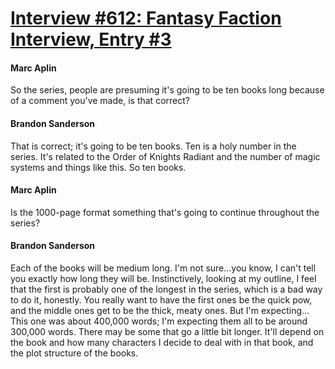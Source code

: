 # [Interview #612: Fantasy Faction Interview, Entry #3](https://www.theoryland.com/intvmain.php?i=612#3)

#### Marc Aplin

So the series, people are presuming it's going to be ten books long because of a comment you've made, is that correct?

#### Brandon Sanderson

That is correct; it's going to be ten books. Ten is a holy number in the series. It's related to the Order of Knights Radiant and the number of magic systems and things like this. So ten books.

#### Marc Aplin

Is the 1000-page format something that's going to continue throughout the series?

#### Brandon Sanderson

Each of the books will be medium long. I'm not sure...you know, I can't tell you exactly how long they will be. Instinctively, looking at my outline, I feel that the first is probably one of the longest in the series, which is a bad way to do it, honestly. You really want to have the first ones be the quick pow, and the middle ones get to be the thick, meaty ones. But I'm expecting... This one was about 400,000 words; I'm expecting them all to be around 300,000 words. There may be some that go a little bit longer. It'll depend on the book and how many characters I decide to deal with in that book, and the plot structure of the books.

